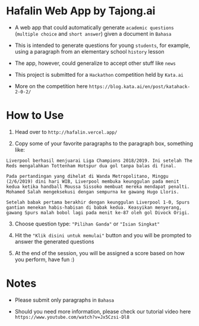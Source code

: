 # Hafalin Web App by Tajong.ai

- A web app that could automatically generate `academic questions` (`multiple choice` and `short answer`) given a document in `Bahasa`

- This is intended to generate questions for young `students`, for example, using a paragraph from an elementary school `history` lesson

- The app, however, could generalize to accept other stuff like `news`

- This project is submitted for a `Hackathon` competition held by `Kata.ai` 

- More on the competition here `https://blog.kata.ai/en/post/katahack-2-0-2/`

# How to Use

1. Head over to `http://hafalin.vercel.app/`

2. Copy some of your favorite paragraphs to the paragraph box, something like:

```
Liverpool berhasil menjuarai Liga Champions 2018/2019. Ini setelah The Reds mengalahkan Tottenham Hotspur dua gol tanpa balas di final.

Pada pertandingan yang dihelat di Wanda Metropolitano, Minggu (2/6/2019) dini hari WIB, Liverpool membuka keunggulan pada menit kedua ketika handball Moussa Sissoko membuat mereka mendapat penalti. Mohamed Salah mengeksekusi dengan sempurna ke gawang Hugo Lloris.

Setelah babak pertama berakhir dengan keunggulan Liverpool 1-0, Spurs gantian menekan habis-habisan di babak kedua. Keasyikan menyerang, gawang Spurs malah bobol lagi pada menit ke-87 oleh gol Divock Origi.
```

3. Choose question type: `"Pilihan Ganda"` or `"Isian Singkat"`

4. Hit the `"Klik disini untuk memulai"` button and you will be prompted to answer the generated questions

5. At the end of the session, you will be assigned a score based on how you perform, have fun :)

# Notes

- Please submit only paragraphs in `Bahasa`

- Should you need more information, please check our tutorial video here ```https://www.youtube.com/watch?v=Jx5Czsi-Dl8```
